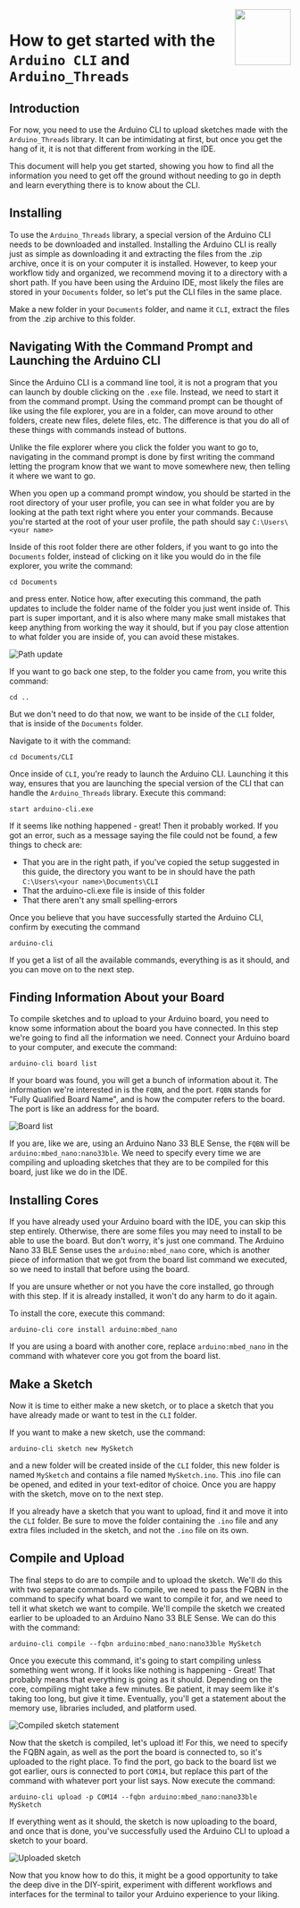 <img src="https://content.arduino.cc/website/Arduino_logo_teal.svg" height="100" align="right"/>

How to get started with the `Arduino CLI` and `Arduino_Threads`
===============================================================
## Introduction
For now, you need to use the Arduino CLI to upload sketches made with the `Arduino_Threads` library. It can be intimidating at first, but once you get the hang of it, it is not that different from working in the IDE.

This document will help you get started, showing you how to find all the information you need to get off the ground without needing to go in depth and learn everything there is to know about the CLI.

## Installing
To use the `Arduino_Threads` library, a special version of the Arduino CLI needs to be downloaded and installed. Installing the Arduino CLI is really just as simple as downloading it and extracting the files from the .zip archive, once it is on your computer it is installed. However, to keep your workflow tidy and organized, we recommend moving it to a directory with a short path. If you have been using the Arduino IDE, most likely the files are stored in your `Documents` folder, so let's put the CLI files in the same place.

Make a new folder in your `Documents` folder, and name it `CLI`, extract the files from the .zip archive to this folder.

## Navigating With the Command Prompt and Launching the Arduino CLI
Since the Arduino CLI is a command line tool, it is not a program that you can launch by double clicking on the `.exe` file. Instead, we need to start it from the command prompt. Using the command prompt can be thought of like using the file explorer, you are in a folder, can move around to other folders, create new files, delete files, etc. The difference is that you do all of these things with commands instead of buttons.

Unlike the file explorer where you click the folder you want to go to, navigating in the command prompt is done by first writing the command letting the program know that we want to move somewhere new, then telling it where we want to go.

When you open up a command prompt window, you should be started in the root directory of your user profile, you can see in what folder you are by looking at the path text right where you enter your commands. Because you're started at the root of your user profile, the path should say `C:\Users\<your name>`

Inside of this root folder there are other folders, if you want to go into the `Documents` folder, instead of clicking on it like you would do in the file explorer, you write the command:
```
cd Documents
```
and press enter. Notice how, after executing this command, the path updates to include the folder name of the folder you just went inside of. This part is super important, and it is also where many make small mistakes that keep anything from working the way it should, but if you pay close attention to what folder you are inside of, you can avoid these mistakes.

![Path update](./assets/pathupdate.png)

If you want to go back one step, to the folder you came from, you write this command:

```
cd ..
```
But we don't need to do that now, we want to be inside of the `CLI` folder, that is inside of the `Documents` folder.

Navigate to it with the command:
```
cd Documents/CLI
```

Once inside of `CLI`, you're ready to launch the Arduino CLI. Launching it this way, ensures that you are launching the special version of the CLI that can handle the `Arduino_Threads` library. Execute this command:
```
start arduino-cli.exe
```

If it seems like nothing happened - great! Then it probably worked. If you got an error, such as a message saying the file could not be found, a few things to check are:

- That you are in the right path, if you've copied the setup suggested in this guide, the directory you want to be in should have the path `C:\Users\<your name>\Documents\CLI`
- That the arduino-cli.exe file is inside of this folder
- That there aren't any small spelling-errors

Once you believe that you have successfully started the Arduino CLI, confirm by executing the command
```
arduino-cli
```
If you get a list of all the available commands, everything is as it should, and you can move on to the next step.

## Finding Information About your Board
To compile sketches and to upload to your Arduino board, you need to know some information about the board you have connected. In this step we're going to find all the information we need. Connect your Arduino board to your computer, and execute the command:
```
arduino-cli board list
```
If your board was found, you will get a bunch of information about it. The information we're interested in is the `FQBN`, and the port. `FQBN` stands for "Fully Qualified Board Name", and is how the computer refers to the board. The port is like an address for the board.

![Board list](./assets/boardlist.png)

If you are, like we are, using an Arduino Nano 33 BLE Sense, the `FQBN` will be `arduino:mbed_nano:nano33ble`. We need to specify every time we are compiling and uploading sketches that they are to be compiled for this board, just like we do in the IDE.

## Installing Cores
If you have already used your Arduino board with the IDE, you can skip this step entirely. Otherwise, there are some files you may need to install to be able to use the board. But don't worry, it's just one command. The Arduino Nano 33 BLE Sense uses the `arduino:mbed_nano` core, which is another piece of information that we got from the board list command we executed, so we need to install that before using the board.

If you are unsure whether or not you have the core installed, go through with this step. If it is already installed, it won't do any harm to do it again.

To install the core, execute this command:
```
arduino-cli core install arduino:mbed_nano
```
If you are using a board with another core, replace `arduino:mbed_nano` in the command with whatever core you got from the board list.

## Make a Sketch
Now it is time to either make a new sketch, or to place a sketch that you have already made or want to test in the `CLI` folder.

If you want to make a new sketch, use the command:
```
arduino-cli sketch new MySketch
```
and a new folder will be created inside of the `CLI` folder, this new folder is named `MySketch` and contains a file named `MySketch.ino`. This .ino file can be opened, and edited in your text-editor of choice. Once you are happy with the sketch, move on to the next step.

If you already have a sketch that you want to upload, find it and move it into the `CLI` folder. Be sure to move the folder containing the `.ino` file and any extra files included in the sketch, and not the `.ino` file on its own.

## Compile and Upload

The final steps to do are to compile and to upload the sketch. We'll do this with two separate commands. To compile, we need to pass the FQBN in the command to specify what board we want to compile it for, and we need to tell it what sketch we want to compile. We'll compile the sketch we created earlier to be uploaded to an Arduino Nano 33 BLE Sense. We can do this with the command:
```
arduino-cli compile --fqbn arduino:mbed_nano:nano33ble MySketch
```
Once you execute this command, it's going to start compiling unless something went wrong. If it looks like nothing is happening - Great! That probably means that everything is going as it should. Depending on the core, compiling might take a few minutes. Be patient, it may seem like it's taking too long, but give it time. Eventually, you'll get a statement about the memory use, libraries included, and platform used.

![Compiled sketch statement](./assets/compiled.png)

Now that the sketch is compiled, let's upload it! For this, we need to specify the FQBN again, as well as the port the board is connected to, so it's uploaded to the right place. To find the port, go back to the board list we got earlier, ours is connected to port `COM14`, but replace this part of the command with whatever port your list says. Now execute the command:
```
arduino-cli upload -p COM14 --fqbn arduino:mbed_nano:nano33ble MySketch
```
If everything went as it should, the sketch is now uploading to the board, and once that is done, you've successfully used the Arduino CLI to upload a sketch to your board.

![Uploaded sketch](./assets/uploaded.png)

Now that you know how to do this, it might be a good opportunity to take the deep dive in the DIY-spirit, experiment with different workflows and interfaces for the terminal to tailor your Arduino experience to your liking.
